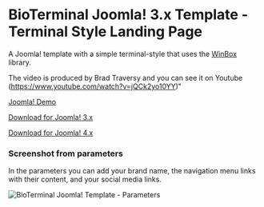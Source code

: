 # BioTerminal Joomla! 3.x Template - Terminal Style Landing Page

A Joomla! template with a simple terminal-style that uses the [WinBox](https://github.com/nextapps-de/winbox) library.

The video is produced by Brad Traversy and you can see it on Youtube (https://www.youtube.com/watch?v=jQCk2yo10YY)"

[Joomla! Demo](https://joomla.dokim.es)

[Download for Joomla! 3.x](https://github.com/Yiannistaos/releases/latest/download/tmpl_bioterminal_j3.zip)

[Download for Joomla! 4.x](https://github.com/Yiannistaos/releases/latest/download/tmpl_bioterminal_j4.zip)

### Screenshot from parameters

In the parameters you can add your brand name, the navigation menu links with their content, and your social media links.

<img src="https://temp.web357.com/images/tmpl_bioterminal-parameters.png" alt="BioTerminal Joomla! Template - Parameters" aria-label='Web357.com' />